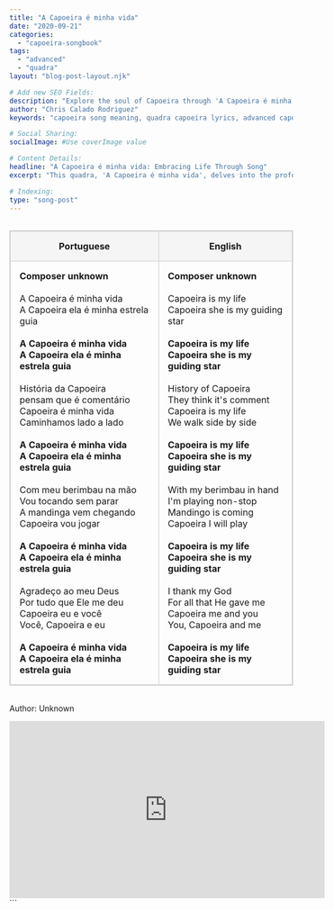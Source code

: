 ```yaml
---
title: "A Capoeira é minha vida"
date: "2020-09-21"
categories:
  - "capoeira-songbook"
tags:
  - "advanced"
  - "quadra"
layout: "blog-post-layout.njk"

# Add new SEO Fields:
description: "Explore the soul of Capoeira through 'A Capoeira é minha vida', a powerful quadra celebrating life, movement, and the art of Afro-Brazilian martial arts."
author: "Chris Calado Rodriguez"
keywords: "capoeira song meaning, quadra capoeira lyrics, advanced capoeira songs, capoeira life philosophy, afro-brazilian martial arts music, capoeira song for training, capoeira roda song, capoeira music inspiration"

# Social Sharing:
socialImage: #Use coverImage value

# Content Details:
headline: "A Capoeira é minha vida: Embracing Life Through Song"
excerpt: "This quadra, 'A Capoeira é minha vida', delves into the profound connection between Capoeira and life, celebrating the movement, philosophy, and spirit of this Afro-Brazilian art form."

# Indexing:
type: "song-post"
---
```



<style>
.capoeira-table {
    border: 1px solid #ccc;
    border-collapse: collapse;
    width: 100%;
    margin: 2rem 0;
}

.capoeira-table th,
.capoeira-table td {
    border: 1px solid #ccc;
    padding: 1rem;
    vertical-align: top;
}

.header-row {
    background-color: #f5f5f5;
}
</style>

<table class="capoeira-table">
    <tr class="header-row">
        <th>Portuguese</th>
        <th>English</th>
    </tr>
    <tr>
        <td>
            <strong>Composer unknown</strong><br><br>
            A Capoeira é minha vida<br>
            A Capoeira ela é minha estrela guia<br><br>
            <strong>A Capoeira é minha vida</strong><br>
            <strong>A Capoeira ela é minha estrela guia</strong><br><br>
            História da Capoeira<br>
            pensam que é comentário<br>
            Capoeira é minha vida<br>
            Caminhamos lado a lado<br><br>
            <strong>A Capoeira é minha vida</strong><br>
            <strong>A Capoeira ela é minha estrela guia</strong><br><br>
            Com meu berimbau na mão<br>
            Vou tocando sem parar<br>
            A mandinga vem chegando<br>
            Capoeira vou jogar<br><br>
            <strong>A Capoeira é minha vida</strong><br>
            <strong>A Capoeira ela é minha estrela guia</strong><br><br>
            Agradeço ao meu Deus<br>
            Por tudo que Ele me deu<br>
            Capoeira eu e você<br>
            Você, Capoeira e eu<br><br>
            <strong>A Capoeira é minha vida</strong><br>
            <strong>A Capoeira ela é minha estrela guia</strong>
        </td>
        <td>
            <strong>Composer unknown</strong><br><br>
            Capoeira is my life<br>
            Capoeira she is my guiding star<br><br>
            <strong>Capoeira is my life</strong><br>
            <strong>Capoeira she is my guiding star</strong><br><br>
            History of Capoeira<br>
            They think it's comment<br>
            Capoeira is my life<br>
            We walk side by side<br><br>
            <strong>Capoeira is my life</strong><br>
            <strong>Capoeira she is my guiding star</strong><br><br>
            With my berimbau in hand<br>
            I'm playing non-stop<br>
            Mandingo is coming<br>
            Capoeira I will play<br><br>
            <strong>Capoeira is my life</strong><br>
            <strong>Capoeira she is my guiding star</strong><br><br>
            I thank my God<br>
            For all that He gave me<br>
            Capoeira me and you<br>
            You, Capoeira and me<br><br>
            <strong>Capoeira is my life</strong><br>
            <strong>Capoeira she is my guiding star</strong>
        </td>
    </tr>
</table>

<figcaption>

Author: Unknown

</figcaption>

<iframe width="560" height="315" src="https://www.youtube.com/embed/Ju9ukNKVsgQ" title="YouTube video player" frameborder="0" allow="accelerometer; autoplay; clipboard-write; encrypted-media; gyroscope; picture-in-picture" allowfullscreen></iframe>
```